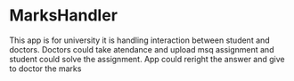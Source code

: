 # MarksHandler
This app is for university it is handling interaction between student and doctors. Doctors could take atendance and upload msq assignment and student could 
solve the assignment. App could reright the answer and give to doctor the marks 
